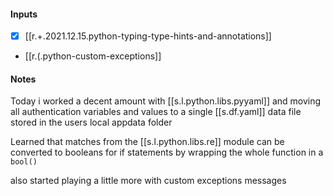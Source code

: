 

#### Inputs

- [x] [[r.+.2021.12.15.python-typing-type-hints-and-annotations]]
- [[r.(.python-custom-exceptions]]

#### Notes

Today i worked a decent amount with [[s.l.python.libs.pyyaml]] and moving all authentication variables and values to a single [[s.df.yaml]] data file stored in the users local appdata folder

Learned that matches from the [[s.l.python.libs.re]] module can be converted to booleans for if statements by wrapping the whole function in a `bool()`

also started playing a little more with custom exceptions messages

